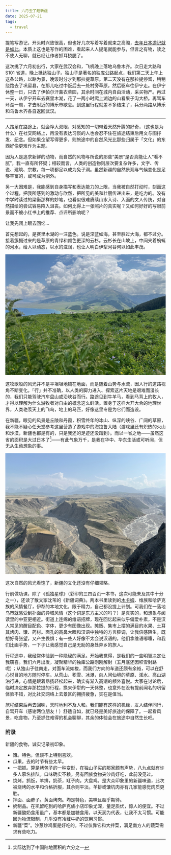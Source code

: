 ```yaml
---
title: 六月去了趟新疆
date: 2025-07-21
tags:
  - travel
---
```


提笔写游记，开头时兴致很高，但也好几次写着写着就束之高阁，[去年日本游记就是如此](../japan-2024-vol-1/)。本质上这也是写作的困难，看起来人人提笔就能参与，但言之有物，读之不使人无聊，就已经让作者抓耳挠腮了。

这次挑了六月初出行，大家在武汉会和，飞机晚上落地乌鲁木齐。次日走大路和 S101 省道，晚上抵达独山子。独山子是著名的独库公路起点，我们第二天上午上这条公路，以路为景，晚饭时分才到那拉提草原。第二天没有在那拉提停留，稍稍绕路去了巩留县，在那儿吃过中饭后去一处村旁草原，然后驱车往伊宁走。在伊宁休整一日，只去了伊帕尔汗薰衣草园，其余时间在城内自由活动，采买物产。再过一天，从伊宁开车去赛里木湖，花了一两小时爬上湖边的山看果子沟大桥。再驾车环湖一周，才去附近的博乐市歇息。到这里行程就差不多结束了，兵分两路从博乐和乌鲁木齐各自返回武汉。

---

人踏足在路途上，就会睁大双眼，对感知的一切带着天然升腾的好奇，（这也是为什么）在社交网络上，再没有表达习惯的人也会忍不住在旅途结束后用文与图抒发、纪念。但如果企望写得更多，则旅途中的自然风光比那些归属于「文化」的东西好像更难作为主题。

因为人是追求新鲜的动物，而自然的风物与所说的那些“美景”是否真能让人“看不腻”，我一直有所怀疑；相较而言，人类的创造物则层次要复杂许多，文字、传说、建筑、宗教，每一项都足以成为兔子洞。虽然新疆的自然景观与气候变化是足够丰富的，或可成为例外。

另一大困难是，我能感到自身描写和表达能力的上限，当我被自然打动时，刻画这个过程，把我所感到的激动与欣然，把所见的美和壮丽传递出来，是吃力的。没有中学时读过的梁衡那样的妙笔，也看似很难赓续山水入诗、入画的文人传统，对自然描绘的尝试容易陷入沮丧。如何比得上一张照片的真实呢？又如何好好的写眼前景而不被小红书上的推荐、点评所影响呢？

让我先闭上眼去回忆...

首先想起的，是赛里木湖的一汪蓝色。说是深蓝如海，甚至胜过大海，都不过分。接着簇拥过来的是草原的青绿和颜色更深的云杉。云杉长在山坡上，中间夹着蜿蜒的河水，给人以动态，以水的滋润，也让人明白伊犁河谷何以如此丰茂。

<img src="/images/sayram-lake.jpeg" class="landscape_image">

这牧歌般的风光并不是平坦坦地铺在地面，而是随着山势与水流，因人行的道路视角不断变化。「行」并不准确，以人类的脚力进入、探索这片天地是艰难而漫长的，我们只能驾驶汽车盘山或沿峡谷而行。路途见到牛羊马，看到马背上的牧人，才得以理解为什么游牧者对自由的概念这么鲜活。置身于这样大开大合的地理世界，人类艳羡天上的飞鸟，地上的马匹，好像这里专是为它们而造设。

在新疆，眼见的风景是丘陵和丹霞，积雪终年的冰山、纵深的峡谷、广阔的草原，我不能不疑心任天堂参考这里营造了游戏中的海拉鲁大陆（游戏里还有炽热的火山和沙漠，新疆也都是有的，只是我还的足迹还没踏到）。而以一省之地——虽然这省的面积是大过日本了[^1]——有此气象万千，是我在华中、华东生活或可听闻，但无从生动想象的事。

<img src="/images/xinjiang-canyon.jpeg" class="landscape_image">

这次自然的风光看饱了，新疆的文化还没有仔细领略。

行前做功课，除了《孤独星球》（彩印的三四百页一本书，这次可能未及其中十分之一），还读了散文家沈苇的《新疆词典》。两本书里读到的[木卡姆](https://zh.wikipedia.org/wiki/%E5%8D%81%E4%BA%8C%E6%9C%A8%E5%8D%A1%E5%A7%86)、维族和哈萨克族的风情餐厅，伊犁的本地文化，限于精力，自己都没提上计划。可我们在一落地乌市就感受到扑面的异域风情（这个词是东方主义的吗？）是真实的，和想象与阅读里的中亚更相近。街道上连绵的维语招牌，现在回忆起来似乎偏爱朴素，不是汉人常见的醒目配色、字体，更少有图像出现。摊贩、集市上摆的满目的水果、土耳其烤肉、馕、药材。面孔的高鼻大眼和汉语中独特的方言腔调，让我倍感陌生，既想好奇张望，又产生畏惧；有一些人好像不太会说汉语的，他们拿维语嘟囔，和我们比画手势，一下子让我感觉自己是无助的身处异乡的旅人。

行程途中，我经常体验到一种隐秘的满足。开始我觉得，是我们的一些明智决定让我窃喜。我们六月出发，凝聚精华的独库公路刚刚解封（五月底还因积雪封路呢）；从独山子往南走，对面车流如梭，而我们方向的车道还颇有余裕，可以在舒心悦目的地方随时停车。从荒山、积雪、冰瀑，向人间仙境的草原、溪水、高山湖泊行进，心情是跟着昂扬轻松起来，确实有渐入高潮的额外喜悦。大家在讨论后，临时决定放弃那拉提的行程，换来伊犁的一天休整，也意外在没有提前闻名的巩留体验不错，对比社交网络上去景区的拥挤疲惫，实在是值当。

旅程结束后再去回味，天时地利不及人和。我们能有这样的机缘，友人结伴同行，自驾开车（感谢两位朋友！）舒适自如，就已经是美好旅途的保障了。一起看风景，吃食物，乃至抓住难得的机会聊聊，其余的体验会在旅途中自然生长吧。

### 附录
新疆的食物，诚实记录初印象。
- 馕。特色，但谈不上特别喜欢。
- 瓜果。去的时节有些太早。
- 一把抓。算是烤包子的一种变形，在独山子买的那家颇有声势，八九点就有许多人慕名排队。口味确实不赖。另有回族食物夹沙肉好吃，此前没见过。
- 烧烤，抓饭，羊排，奶茶，缸子肉，大盘鸡。是大众印象里的新疆味道，此次被烧烤的水平和价格折服，其余则平淡。羊排或馕坑肉亦有几家能感觉肉质更胜。
- 拌面、面肺子。黄面烤肉。均是特色，美味且超乎期待。
- 奶制品。在巩留吃到的哈萨克族小店印象尤深，量足质优，惊人的便宜。不过新疆酸奶食用虽广，基本都是加糖食用，以天润为代表，让我不太习惯。可能因为物流限制，几乎没有冷藏牛奶的饮用习惯。
- 新疆“菜”。沙葱炒鸡蛋是好吃的。不过仅靠它和大拌菜，满足南方人的蔬菜需求有些吃力。

[^1]: 实际达到了中国陆地面积的六分之一